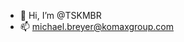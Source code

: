 - 👋 Hi, I’m @TSKMBR
- 📫 michael.breyer@komaxgroup.com

<!---
TSKMBR/TSKMBR is a ✨ special ✨ repository because its `README.md` (this file) appears on your GitHub profile.
You can click the Preview link to take a look at your changes.
--->
